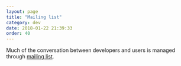 ```yaml
---
layout: page
title: "Mailing list"
category: dev
date: 2018-01-22 21:39:33
order: 40
---
```


Much of the conversation between developers and users is managed through [mailing list](https://groups.google.com/group/pf4j).
